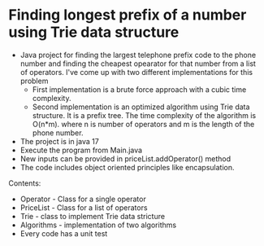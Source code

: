 # Finding longest prefix of a number using Trie data structure
- Java project for finding the largest telephone prefix code to the phone number and finding the cheapest opearator for that number from a list of operators.
 I've come up with two different implementations for this problem
  - First implementation is a brute force approach with a cubic time complexity.
  - Second implementation is an optimized algorithm using Trie     data structure. It is a prefix tree. The time complexity of the algorithm is O(n*m). where n is number of operators and m is the length of the phone number.
- The project is in java 17
- Execute the program from Main.java
- New inputs can be provided in priceList.addOperator() method
- The code includes object oriented principles like encapsulation.

Contents:
 - Operator  - Class for a single operator
 - PriceList - Class for a list of operators
 - Trie - class to implement Trie data stricture
 - Algorithms - implementation of two algorithms
 - Every code has a unit test
